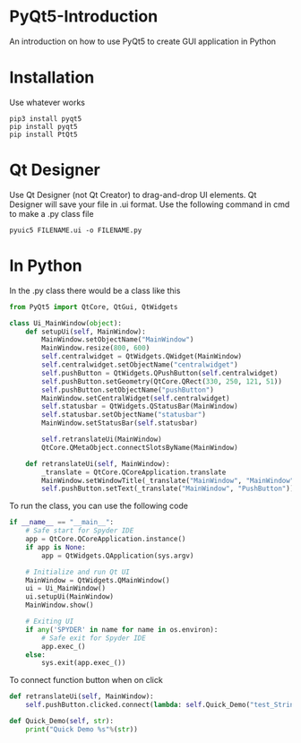 # PyQt5-Introduction
An introduction on how to use PyQt5 to create GUI application in Python

# Installation
Use whatever works
```
pip3 install pyqt5
pip install pyqt5
pip install PtQt5
```

# Qt Designer
Use Qt Designer (not Qt Creator) to drag-and-drop UI elements.
Qt Designer will save your file in .ui format.
Use the following command in cmd to make a .py class file
```
pyuic5 FILENAME.ui -o FILENAME.py
```

# In Python
In the .py class there would be a class like this
```python
from PyQt5 import QtCore, QtGui, QtWidgets

class Ui_MainWindow(object):
    def setupUi(self, MainWindow):
        MainWindow.setObjectName("MainWindow")
        MainWindow.resize(800, 600)
        self.centralwidget = QtWidgets.QWidget(MainWindow)
        self.centralwidget.setObjectName("centralwidget")
        self.pushButton = QtWidgets.QPushButton(self.centralwidget)
        self.pushButton.setGeometry(QtCore.QRect(330, 250, 121, 51))
        self.pushButton.setObjectName("pushButton")
        MainWindow.setCentralWidget(self.centralwidget)
        self.statusbar = QtWidgets.QStatusBar(MainWindow)
        self.statusbar.setObjectName("statusbar")
        MainWindow.setStatusBar(self.statusbar)

        self.retranslateUi(MainWindow)
        QtCore.QMetaObject.connectSlotsByName(MainWindow)

    def retranslateUi(self, MainWindow):
        _translate = QtCore.QCoreApplication.translate
        MainWindow.setWindowTitle(_translate("MainWindow", "MainWindow"))
        self.pushButton.setText(_translate("MainWindow", "PushButton"))
```
To run the class, you can use the following code
```python
if __name__ == "__main__":
    # Safe start for Spyder IDE
    app = QtCore.QCoreApplication.instance()
    if app is None:
        app = QtWidgets.QApplication(sys.argv)

    # Initialize and run Qt UI        
    MainWindow = QtWidgets.QMainWindow()
    ui = Ui_MainWindow()
    ui.setupUi(MainWindow)
    MainWindow.show()

    # Exiting UI
    if any('SPYDER' in name for name in os.environ):
        # Safe exit for Spyder IDE
        app.exec_()
    else:        
        sys.exit(app.exec_())
```
To connect function button when on click
```python
def retranslateUi(self, MainWindow):
    self.pushButton.clicked.connect(lambda: self.Quick_Demo("test_String"))

def Quick_Demo(self, str):
    print("Quick Demo %s"%(str))
```
